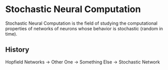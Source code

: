 # Stochastic Neural Computation

Stochastic Neural Computation is the field of studying the 
computational properties of networks of neurons whose
behavior is stochastic (random in time).

## History

Hopfield Networks -> Other One -> Something Else -> Stochastic Network

